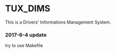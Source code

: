 # TUX_DIMS
  This is a Drivers' Informations Management System.  
### 2017-6-4 update
try to use Makefile
